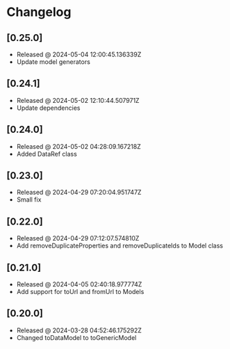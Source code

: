 # Changelog

## [0.25.0]

- Released @ 2024-05-04 12:00:45.136339Z
- Update model generators

## [0.24.1]

- Released @ 2024-05-02 12:10:44.507971Z
- Update dependencies

## [0.24.0]

- Released @ 2024-05-02 04:28:09.167218Z
- Added DataRef class

## [0.23.0]

- Released @ 2024-04-29 07:20:04.951747Z
- Small fix

## [0.22.0]

- Released @ 2024-04-29 07:12:07.574810Z
- Add removeDuplicateProperties and removeDuplicateIds to Model class

## [0.21.0]

- Released @ 2024-04-05 02:40:18.977774Z
- Add support for toUrl and fromUrl to Models

## [0.20.0]

- Released @ 2024-03-28 04:52:46.175292Z
- Changed toDataModel to toGenericModel
